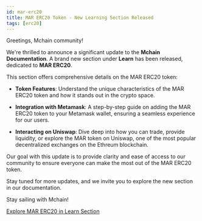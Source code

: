 ```yaml
---
id: mar-erc20
title: MAR ERC20 Token - New Learning Section Released
tags: [erc20]
---
```


Greetings, Mchain community!

We're thrilled to announce a significant update to the **Mchain Documentation**. A brand new section under **Learn** has been released, dedicated to **MAR ERC20**.

This section offers comprehensive details on the MAR ERC20 token:

- **Token Features**: Understand the unique characteristics of the MAR ERC20 token and how it stands out in the crypto space.
  
- **Integration with Metamask**: A step-by-step guide on adding the MAR ERC20 token to your Metamask wallet, ensuring a seamless experience for our users.

- **Interacting on Uniswap**: Dive deep into how you can trade, provide liquidity, or explore the MAR token on Uniswap, one of the most popular decentralized exchanges on the Ethreum blockchain.

Our goal with this update is to provide clarity and ease of access to our community to ensure everyone can make the most out of the MAR ERC20 token.

Stay tuned for more updates, and we invite you to explore the new section in our documentation.

Stay sailing with Mchain!

[Explore MAR ERC20 in Learn Section](/docs/category/mar-erc20) 
